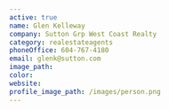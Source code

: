 ```yaml
---
active: true
name: Glen Kelleway
company: Sutton Grp West Coast Realty
category: realestateagents
phoneOffice: 604-767-4180
email: glenk@sutton.com
image_path:
color:
website:
profile_image_path: /images/person.png
---
```



